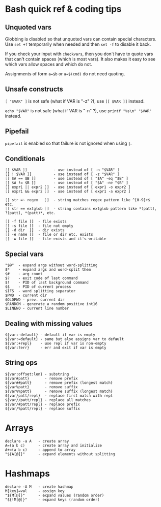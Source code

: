 # Bash quick ref & coding tips

## Unquoted vars

Globbing is disabled so that unquoted vars can contain
special characters. Use `set +f` temporarily when needed
and then `set -f` to disable it back.

If you check your input with `checkvars`, then you don't have to
quote vars that can't contain spaces (which is most vars).
It also makes it easy to see which vars allow spaces and which do not.

Assignments of form `a=$b` or `a=$(cmd)` do not need quoting.

## Unsafe constructs

`[ "$VAR" ]` is not safe (what if VAR is "-z" ?), use `[[ $VAR ]]` instead.

`echo "$VAR"` is not safe (what if VAR is "-n" ?), use `printf "%s\n" "$VAR"` instead.

## Pipefail

`pipefail` is enabled so that failure is not ignored when using `|`.

## Conditionals

```
[[ $VAR ]]            - use instead of [ -n "$VAR" ]
[[ ! $VAR ]]          - use instead of [ -z "$VAR" ]
[[ $A == $B ]]        - use instead of [ "$A" -eq "$B" ]
[[ $A != $B ]]        - use instead of [ "$A" -ne "$B" ]
[[ expr1 || expr2 ]]  - use instead of [ expr1 -o expr2 ]
[[ expr1 && expr2 ]]  - use instead of [ expr1 -a expr2 ]

[[ str =~ regex   ]]  - string matches regex pattern like ^[0-9]+$ etc.
[[ str == extglob ]]  - string contains extglob pattern like *(patt), ?(patt), *(patt)*, etc.

[[ -f file ]]  - file exists
[[ -s file ]]  - file not empty
[[ -d dir  ]]  - dir exists
[[ -e name ]]  - file or dir etc. exists
[[ -w file ]]  - file exists and it's writable
```

## Special vars

```
"$@"  - expand args without word-splitting
$*    - expand args and word-split them
$#    - arg count
$?    - exit code of last command
$!    - PID of last background command
$$    - PID of current process
$IFS  - word splitting separator
$PWD  - current dir
$OLDPWD - prev. current dir
$RANDOM - generate a random positive int16
$LINENO - current line number
```

## Dealing with missing values

```
${var:-default} - default if var is empty
${var:=default} - same but also assigns var to default
${var:+repl}    - use repl if var is non-empty
${var:?err}     - err and exit if var is empty
```

## String ops

```
${var:offset:len} - substring
${var#patt}       - remove prefix
${var##patt}      - remove prefix (longest match)
${var%patt}       - remove suffix
${var%%patt}      - remove suffix (longest match)
${var/patt/repl}  - replace first match with repl
${var//patt/repl} - replace all matches
${var/#patt/repl} - replace prefix
${var/%patt/repl} - replace suffix
```

# Arrays

```
declare -a A   - create array
A=(a b c)      - create array and initialize
A+=(a b c)     - append to array
"${A[@]}"      - expand elements without splitting
```

# Hashmaps

```
declare -A M   - create hashmap
M[key]=val     - assign key
"${M[@]}"      - expand values (random order)
"${!M[@]}"     - expand keys (random order)
```
